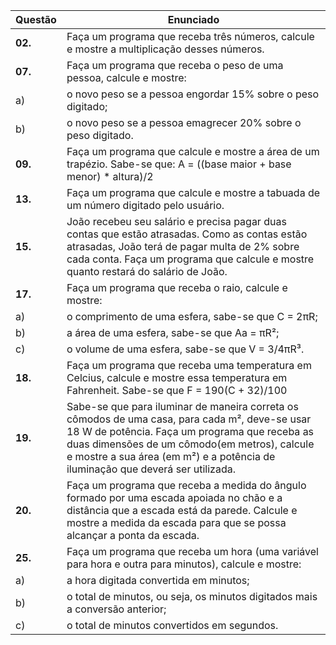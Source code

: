 | Questão | Enunciado|
| ------- | -------- |
| **02.**      | Faça um programa que receba três números, calcule e mostre a multiplicação desses números.   |
| **07.**      | Faça um programa que receba o peso de uma pessoa, calcule e mostre:    | 
| a)      | o novo peso se a pessoa engordar 15% sobre o peso digitado;   |
| b)      | o novo peso se a pessoa emagrecer 20% sobre o peso digitado.    |
| **09.**      | Faça um programa que calcule e mostre a área de um trapézio. Sabe-se que: A = ((base maior + base menor) * altura)/2   |
| **13.**      | Faça um programa que calcule e mostre a tabuada de um número digitado pelo usuário.    |
| **15.**      | João recebeu seu salário e precisa pagar duas contas que estão atrasadas. Como as contas estão atrasadas, João terá de pagar multa de 2% sobre cada conta. Faça um programa que calcule e mostre quanto restará do salário de João.  |
| **17.**      | Faça um programa que receba o raio, calcule e mostre:   |
| a)      | o comprimento de uma esfera, sabe-se que C = 2πR;    |
| b)      | a área de uma esfera, sabe-se que Aa = πR²;    |
| c)      | o volume de uma esfera, sabe-se que V = 3/4πR³.    |
| **18.**      | Faça um programa que receba uma temperatura em  Celcius, calcule e mostre essa temperatura em Fahrenheit. Sabe-se que F = 190(C + 32)/100  |
| **19.**      | Sabe-se que para iluminar de maneira correta os cômodos de uma casa, para cada m², deve-se usar 18 W de potência. Faça um programa que receba as duas dimensões de um cômodo(em metros), calcule e mostre a sua área (em m²) e a potência de iluminação que deverá ser utilizada.   |
| **20.**      | Faça um programa que receba a medida do ângulo formado por uma escada apoiada no chão e a distância que a escada está da parede. Calcule e mostre a medida da escada para que se possa alcançar a ponta da escada.    |
| **25.**      | Faça um programa que receba um hora (uma variável para hora e outra para minutos), calcule e mostre:  |
| a)      | a hora digitada convertida em minutos;    |
| b)      | o total de minutos, ou seja, os minutos digitados mais a conversão anterior;    |
| c)      | o total de minutos convertidos em segundos.    |


